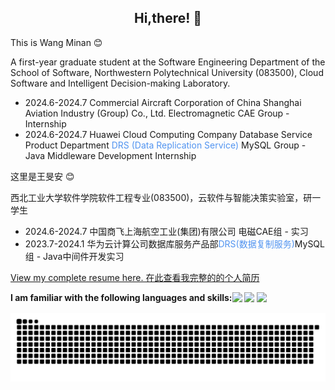 <div align="left">
    <div align="center">
        <h2>
            Hi,there! 👋
        </h2>
    </div>
    <div>
        <div>
            <p>This is Wang Minan 😊</p>
            <p>
                A first-year graduate student at the Software Engineering Department of the School of Software, Northwestern Polytechnical University (083500), Cloud Software and Intelligent Decision-making Laboratory.
            </p>
            <ul>
                <li>2024.6-2024.7 Commercial Aircraft Corporation of China Shanghai Aviation Industry (Group) Co., Ltd.
                    Electromagnetic CAE Group - Internship</li>
                <li>2024.6-2024.7 Huawei Cloud Computing Company Database Service Product Department <a
                        href="https://www.huaweicloud.com/product/drs.html"
                        style="text-decoration: none; color: #5194F0;">DRS (Data Replication Service) </a> 
                        MySQL Group - Java Middleware Development Internship</li>
            </ul>
        </div>
        <div>
            <p>这里是王旻安 😊</p>
            <p>西北工业大学软件学院软件工程专业(083500)，云软件与智能决策实验室，研一学生</p>
            <ul>
                <li>2024.6-2024.7 中国商飞上海航空工业(集团)有限公司 电磁CAE组 - 实习</li>
                <li>2023.7-2024.1 华为云计算公司数据库服务产品部<a href="https://www.huaweicloud.com/product/drs.html"
                        style="text-decoration: none; color: #5194F0;">DRS(数据复制服务)</a>MySQL组 - Java中间件开发实习</li>
            </ul>
        </div>
        <div>
            <a href="README.pdf">View my complete resume here. 在此查看我完整的的个人简历</a>
        </div>
    </div>
    <div style="display: flex; justify-content: space-arount;">
        <p>
            <b>I am familiar with the following languages and skills:</b>
        </p>
        <p style="text-align: center;">
            <img src="https://img.shields.io/badge/-Java-orange" />
            <img src="https://img.shields.io/badge/-MySQL-blue" />
            <img src="https://img.shields.io/badge/-Vue.js-brightgreen" />
        </p>
    </div>
    <div>
        <picture>
            <source media="(prefers-color-scheme: dark)"
                srcset="https://raw.githubusercontent.com/wangminan/wangminan/output/github-contribution-grid-snake-dark.svg">
            <source media="(prefers-color-scheme: light)"
                srcset="https://raw.githubusercontent.com/wangminan/wangminan/output/github-contribution-grid-snake.svg">
            <img alt="github contribution grid snake animation"
                src="https://raw.githubusercontent.com/wangminan/wangminan/output/github-contribution-grid-snake.svg">
        </picture>
    </div>
</div>